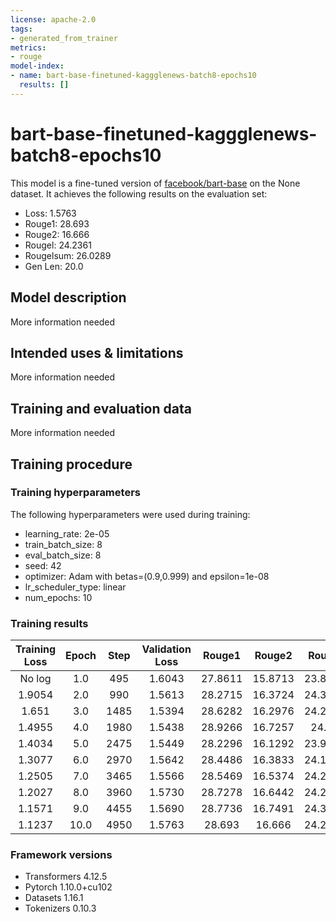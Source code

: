 ```yaml
---
license: apache-2.0
tags:
- generated_from_trainer
metrics:
- rouge
model-index:
- name: bart-base-finetuned-kaggglenews-batch8-epochs10
  results: []
---
```


<!-- This model card has been generated automatically according to the information the Trainer had access to. You
should probably proofread and complete it, then remove this comment. -->

# bart-base-finetuned-kaggglenews-batch8-epochs10

This model is a fine-tuned version of [facebook/bart-base](https://huggingface.co/facebook/bart-base) on the None dataset.
It achieves the following results on the evaluation set:
- Loss: 1.5763
- Rouge1: 28.693
- Rouge2: 16.666
- Rougel: 24.2361
- Rougelsum: 26.0289
- Gen Len: 20.0

## Model description

More information needed

## Intended uses & limitations

More information needed

## Training and evaluation data

More information needed

## Training procedure

### Training hyperparameters

The following hyperparameters were used during training:
- learning_rate: 2e-05
- train_batch_size: 8
- eval_batch_size: 8
- seed: 42
- optimizer: Adam with betas=(0.9,0.999) and epsilon=1e-08
- lr_scheduler_type: linear
- num_epochs: 10

### Training results

| Training Loss | Epoch | Step | Validation Loss | Rouge1  | Rouge2  | Rougel  | Rougelsum | Gen Len |
|:-------------:|:-----:|:----:|:---------------:|:-------:|:-------:|:-------:|:---------:|:-------:|
| No log        | 1.0   | 495  | 1.6043          | 27.8611 | 15.8713 | 23.8365 | 25.378    | 20.0    |
| 1.9054        | 2.0   | 990  | 1.5613          | 28.2715 | 16.3724 | 24.3212 | 25.8499   | 20.0    |
| 1.651         | 3.0   | 1485 | 1.5394          | 28.6282 | 16.2976 | 24.2336 | 25.9434   | 20.0    |
| 1.4955        | 4.0   | 1980 | 1.5438          | 28.9266 | 16.7257 | 24.61   | 26.443    | 20.0    |
| 1.4034        | 5.0   | 2475 | 1.5449          | 28.2296 | 16.1292 | 23.9698 | 25.651    | 20.0    |
| 1.3077        | 6.0   | 2970 | 1.5642          | 28.4486 | 16.3833 | 24.1629 | 26.0013   | 20.0    |
| 1.2505        | 7.0   | 3465 | 1.5566          | 28.5469 | 16.5374 | 24.2966 | 25.962    | 20.0    |
| 1.2027        | 8.0   | 3960 | 1.5730          | 28.7278 | 16.6442 | 24.2531 | 26.1171   | 20.0    |
| 1.1571        | 9.0   | 4455 | 1.5690          | 28.7736 | 16.7491 | 24.3066 | 26.1439   | 20.0    |
| 1.1237        | 10.0  | 4950 | 1.5763          | 28.693  | 16.666  | 24.2361 | 26.0289   | 20.0    |


### Framework versions

- Transformers 4.12.5
- Pytorch 1.10.0+cu102
- Datasets 1.16.1
- Tokenizers 0.10.3
